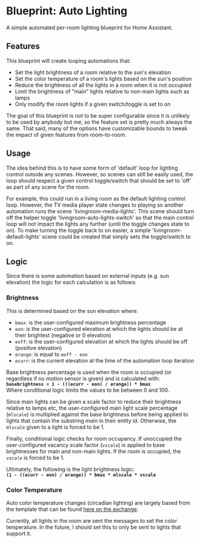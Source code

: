 # Blueprint: Auto Lighting

A simple automated per-room lighting blueprint for Home Assistant.

## Features

This blueprint will create looping automations that:

 - Set the light brightness of a room relative to the sun's elevation
 - Set the color temperature of a room's lights based on the sun's position
 - Reduce the brightness of all the lights in a room when it is not occupied
 - Limit the brightness of "main" lights relative to non-main lights such as lamps
 - Only modify the room lights if a given switch/toggle is set to on

The goal of this blueprint is not to be super configurable since it is unlikely
to be used by anybody but me, so the feature set is pretty much always
the same. That said, many of the options have customizable bounds to tweak
the impact of given features from room-to-room.

## Usage

The idea behind this is to have some form of 'default' loop for lighting control
outside any scenes. However, so scenes can still be easily used, the loop should
respect a given control toggle/switch that should be set to 'off' as part of any
scene for the room.

For example, this could run in a living room as the default lighting control
loop. However, the TV media player state changes to playing so another
automation runs the scene 'livingroom-media-lights'. This scene should turn off
the helper toggle 'livingroom-auto-lights-switch' so that the main control loop
will not impact the lights any further (until the toggle changes state to on).
To make turning the toggle back to on easier, a simple
'livingroom-default-lights' scene could be created that simply sets the
toggle/switch to on.

## Logic

Since there is some automation based on external inputs (e.g. sun elevation) the
logic for each calculation is as follows:

### Brightness

This is determined based on the sun elevation where:
  - `bmax`: is the user-configured maximum brightness percentage
  - `eon`: is the user-configured elevation at which the lights should be at
    their brightest (negative or 0 elevation)
  - `eoff`: is the user-configured elevation at which the lights should be off
    (positive elevation)
  - `erange`: is equal to `eoff - eon`
  - `ecurr`: is the current elevation at the time of the automation loop iteration


Base brightness percentage is used when the room is occupied (or regardless if
no motion sensor is given) and is calculated with:
<br>**```basebrightness = 1 - (((ecurr - eon) / erange)) * bmax ```**<br>
Where conditional logic limits the values to be between 0 and 100.

Since main lights can be given a scale factor to reduce their brightness
relative to lamps etc, the user-configured main light scale percentage
(`mlscale`) is multiplied against the base brightness before being applied to
lights that contain the substring _main_ in their entity id. Otherwise, the
`mlscale` given to a light is forced to be 1.

Finally, conditional logic checks for room occupancy. If unoccupied the
user-configured vacancy scale factor (`vscale`) is applied to base brightnesses
for main and non-main lights. If the room is occupied, the `vscale` is forced to
be 1.

Ultimately, the following is the light brightness logic:
<br>**```(1 - ((ecurr - eon) / erange)) * bmax * mlscale * vscale ```**<br>

### Color Temperature

Auto color temperature changes (circadian lighting) are largely based from the template that can be found [here on the exchange](https://community.home-assistant.io/t/automatic-circadian-lighting-match-your-lights-color-temperature-to-the-sun/472105).

Currently, all lights in the room are sent the messages to set the color temperature. In the future, I should set this to only be sent to lights that support it.

